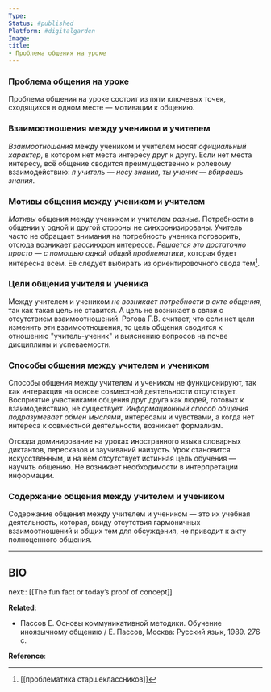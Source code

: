 ```yaml
---
Type: 
Status: #published 
Platform: #digitalgarden 
Image:
title:
- Проблема общения на уроке
---
```

### Проблема общения на уроке
Проблема общения на уроке состоит из пяти ключевых точек, сходящихся в одном месте — мотивации к общению.

### Взаимоотношения между учеником и учителем
*Взаимоотношения* между учеником и учителем носят *официальный характер*, в котором нет места интересу друг к другу. Если нет места интересу, всё общение сводится преимущественно к ролевому взаимодействию: *я учитель — несу знания, ты ученик — вбираешь знания*.

### Мотивы общения между учеником и учителем
*Мотивы* общения между учеником и учителем *разные*. Потребности в общении у одной и другой стороны не синхронизированы. Учитель часто не обращает внимания на потребность ученика поговорить, отсюда возникает рассинхрон интересов. *Решается это достаточно просто — с помощью одной общей проблематики*, которая будет интересна всем. Её следует выбирать из ориентировочного свода тем[^1].

### Цели общения учителя и ученика
Между учителем и учеником *не возникает потребности в акте общения*, так как такая цель не ставится. А цель не возникает в связи с отсутствием взаимоотношений. Рогова Г.В. считает, что если нет цели изменить эти взаимоотношения, то цель общения сводится к отношению "учитель-ученик" и выяснению вопросов на почве дисциплины и успеваемости.

### Способы общения между учителем и учеником
Способы общения между учителем и учеником не функционируют, так как интеракция на основе совместной деятельности отсутствует. Восприятие участниками общения друг друга как людей, готовых к взаимодействию, не существует. *Информационный способ общения подразумевает обмен мыслями*, интересами и чувствами, а когда нет интереса к совместной деятельности, возникает формализм.

Отсюда доминирование на уроках иностранного языка словарных диктантов, пересказов и заучиваний наизусть. Урок становится искусственным, и на нём отсутствует истинная цель обучения — научить общению. Не возникает необходимости в интерпретации информации.

### Содержание общения между учителем и учеником
Содержание общения между учителем и учеником — это их учебная деятельность, которая, ввиду отсутствия гармоничных взаимоотношений и общих тем для обсуждения, не приводит к акту полноценного общения.

***
## BIO

next:: [[The fun fact or today’s proof of concept]]

**Related**:
- Пассов Е. Основы коммуникативной методики. Обучение иноязычному общению / Е. Пассов, Москва: Русский язык, 1989. 276 c. 

**Reference**: 

[^1]: [[проблематика старшеклассников]]